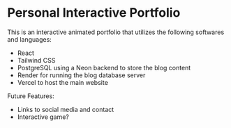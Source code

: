 # Personal Interactive Portfolio

This is an interactive animated portfolio that utilizes the following softwares and languages:
- React
- Tailwind CSS
- PostgreSQL using a Neon backend to store the blog content
- Render for running the blog database server
- Vercel to host the main website

Future Features:
- Links to social media and contact
- Interactive game?
